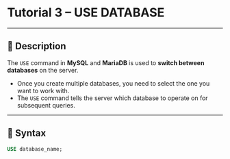 # Tutorial 3 – USE DATABASE

---

## 🧠 Description
The `USE` command in **MySQL** and **MariaDB** is used to **switch between databases** on the server.  

- Once you create multiple databases, you need to select the one you want to work with.  
- The `USE` command tells the server which database to operate on for subsequent queries.

---

## 🧩 Syntax
```sql
USE database_name;
